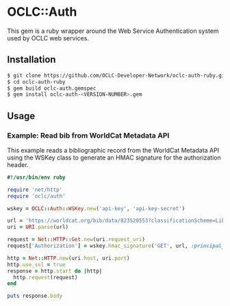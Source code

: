 # OCLC::Auth

This gem is a ruby wrapper around the Web Service Authentication system used by OCLC web services. 

## Installation

```bash
$ git clone https://github.com/OCLC-Developer-Network/oclc-auth-ruby.git
$ cd oclc-auth-ruby
$ gem build oclc-auth.gemspec
$ gem install oclc-auth-<VERSION-NUMBER>.gem
```

## Usage

### Example: Read bib from WorldCat Metadata API

This example reads a bibliographic record from the WorldCat Metadata API using the WSKey class to generate 
an HMAC signature for the authorization header.

```ruby
#!/usr/bin/env ruby

require 'net/http'
require 'oclc/auth'

wskey = OCLC::Auth::WSKey.new('api-key', 'api-key-secret')

url = 'https://worldcat.org/bib/data/823520553?classificationScheme=LibraryOfCongress&holdingLibraryCode=MAIN'
uri = URI.parse(url)

request = Net::HTTP::Get.new(uri.request_uri)
request['Authorization'] = wskey.hmac_signature('GET', url, :principal_id => 'principal-ID', :principal_idns => 'principal-IDNS')

http = Net::HTTP.new(uri.host, uri.port)
http.use_ssl = true
response = http.start do |http| 
  http.request(request)
end

puts response.body
```